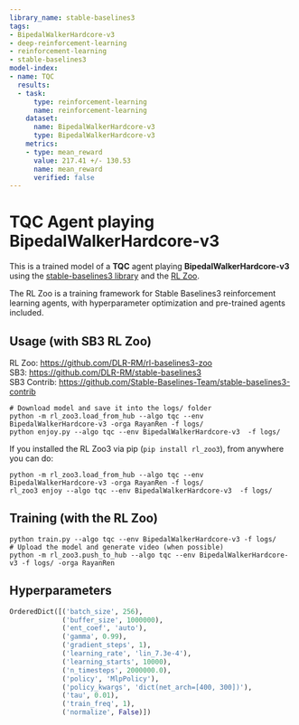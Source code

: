 ```yaml
---
library_name: stable-baselines3
tags:
- BipedalWalkerHardcore-v3
- deep-reinforcement-learning
- reinforcement-learning
- stable-baselines3
model-index:
- name: TQC
  results:
  - task:
      type: reinforcement-learning
      name: reinforcement-learning
    dataset:
      name: BipedalWalkerHardcore-v3
      type: BipedalWalkerHardcore-v3
    metrics:
    - type: mean_reward
      value: 217.41 +/- 130.53
      name: mean_reward
      verified: false
---
```


# **TQC** Agent playing **BipedalWalkerHardcore-v3**
This is a trained model of a **TQC** agent playing **BipedalWalkerHardcore-v3**
using the [stable-baselines3 library](https://github.com/DLR-RM/stable-baselines3)
and the [RL Zoo](https://github.com/DLR-RM/rl-baselines3-zoo).

The RL Zoo is a training framework for Stable Baselines3
reinforcement learning agents,
with hyperparameter optimization and pre-trained agents included.

## Usage (with SB3 RL Zoo)

RL Zoo: https://github.com/DLR-RM/rl-baselines3-zoo<br/>
SB3: https://github.com/DLR-RM/stable-baselines3<br/>
SB3 Contrib: https://github.com/Stable-Baselines-Team/stable-baselines3-contrib

```
# Download model and save it into the logs/ folder
python -m rl_zoo3.load_from_hub --algo tqc --env BipedalWalkerHardcore-v3 -orga RayanRen -f logs/
python enjoy.py --algo tqc --env BipedalWalkerHardcore-v3  -f logs/
```

If you installed the RL Zoo3 via pip (`pip install rl_zoo3`), from anywhere you can do:
```
python -m rl_zoo3.load_from_hub --algo tqc --env BipedalWalkerHardcore-v3 -orga RayanRen -f logs/
rl_zoo3 enjoy --algo tqc --env BipedalWalkerHardcore-v3  -f logs/
```

## Training (with the RL Zoo)
```
python train.py --algo tqc --env BipedalWalkerHardcore-v3 -f logs/
# Upload the model and generate video (when possible)
python -m rl_zoo3.push_to_hub --algo tqc --env BipedalWalkerHardcore-v3 -f logs/ -orga RayanRen
```

## Hyperparameters
```python
OrderedDict([('batch_size', 256),
             ('buffer_size', 1000000),
             ('ent_coef', 'auto'),
             ('gamma', 0.99),
             ('gradient_steps', 1),
             ('learning_rate', 'lin_7.3e-4'),
             ('learning_starts', 10000),
             ('n_timesteps', 2000000.0),
             ('policy', 'MlpPolicy'),
             ('policy_kwargs', 'dict(net_arch=[400, 300])'),
             ('tau', 0.01),
             ('train_freq', 1),
             ('normalize', False)])
```
